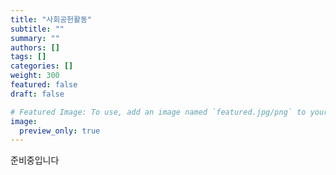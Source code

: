```yaml
---
title: "사회공헌활동"
subtitle: ""
summary: ""
authors: []
tags: []
categories: []
weight: 300
featured: false
draft: false

# Featured Image: To use, add an image named `featured.jpg/png` to your page's folder.
image:
  preview_only: true
---
```


준비중입니다